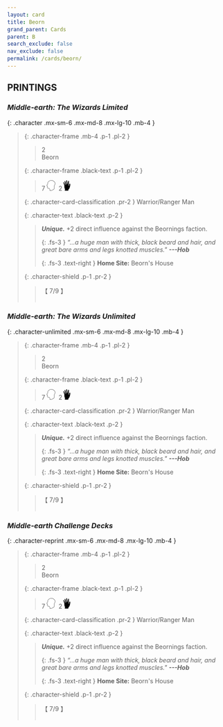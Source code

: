 ```yaml
---
layout: card
title: Beorn
grand_parent: Cards
parent: B
search_exclude: false
nav_exclude: false
permalink: /cards/beorn/
---
```


## PRINTINGS


### _Middle-earth: The Wizards Limited_

{: .character .mx-sm-6 .mx-md-8 .mx-lg-10 .mb-4 }
> {: .character-frame .mb-4 .p-1 .pl-2 }
> > <div class="card-mp">2</div>
> > <div class="character-card-name">Beorn</div>
>
> {: .character-frame .black-text .p-1 .pl-2 }
> > 7 ![](/assets/images/mind.svg)&ensp;2![](/assets/images/di.svg)
>
> {: .character-card-classification .pr-2 }
> Warrior/Ranger Man
>
> {: .character-text .black-text .p-2 }
> > _**Unique.**_ +2 direct influence against the Beornings faction. 
> > 
> > {: .fs-3 } 
> > _“...a huge man with thick, black beard and hair, and great bare arms and legs knotted muscles."_ ***---&#65279;Hob***  
> > 
> > {: .fs-3 .text-right } 
> > **Home Site:** Beorn's House 
>
> {: .character-shield .p-1 .pr-2 }
> > <div class="card-shield">【 7/9 】</div>
> > <div class="card-corruption">&nbsp;</div>

### _Middle-earth: The Wizards Unlimited_

{: .character-unlimited .mx-sm-6 .mx-md-8 .mx-lg-10 .mb-4 }
> {: .character-frame .mb-4 .p-1 .pl-2 }
> > <div class="card-mp">2</div>
> > <div class="character-card-name">Beorn</div>
>
> {: .character-frame .black-text .p-1 .pl-2 }
> > 7 ![](/assets/images/mind.svg)&ensp;2![](/assets/images/di.svg)
>
> {: .character-card-classification .pr-2 }
> Warrior/Ranger Man
>
> {: .character-text .black-text .p-2 }
> > _**Unique.**_ +2 direct influence against the Beornings faction. 
> > 
> > {: .fs-3 } 
> > _“...a huge man with thick, black beard and hair, and great bare arms and legs knotted muscles."_ ***---&#65279;Hob***  
> > 
> > {: .fs-3 .text-right } 
> > **Home Site:** Beorn's House 
>
> {: .character-shield .p-1 .pr-2 }
> > <div class="card-shield">【 7/9 】</div>
> > <div class="card-corruption">&nbsp;</div>

### _Middle-earth Challenge Decks_

{: .character-reprint .mx-sm-6 .mx-md-8 .mx-lg-10 .mb-4 }
> {: .character-frame .mb-4 .p-1 .pl-2 }
> > <div class="card-mp">2</div>
> > <div class="character-card-name">Beorn</div>
>
> {: .character-frame .black-text .p-1 .pl-2 }
> > 7 ![](/assets/images/mind.svg)&ensp;2![](/assets/images/di.svg)
>
> {: .character-card-classification .pr-2 }
> Warrior/Ranger Man
>
> {: .character-text .black-text .p-2 }
> > _**Unique.**_ +2 direct influence against the Beornings faction. 
> > 
> > {: .fs-3 } 
> > _“...a huge man with thick, black beard and hair, and great bare arms and legs knotted muscles."_ ***---&#65279;Hob***  
> > 
> > {: .fs-3 .text-right } 
> > **Home Site:** Beorn's House 
>
> {: .character-shield .p-1 .pr-2 }
> > <div class="card-shield">【 7/9 】</div>
> > <div class="card-corruption">&nbsp;</div>

